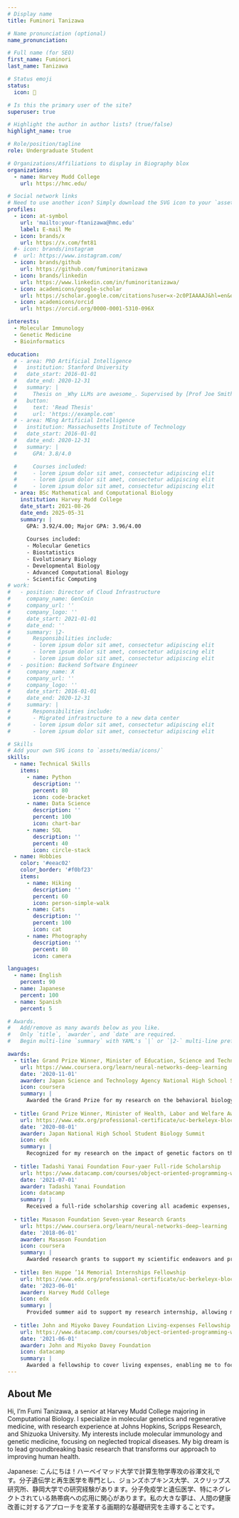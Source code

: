 ```yaml
---
# Display name
title: Fuminori Tanizawa

# Name pronunciation (optional)
name_pronunciation:

# Full name (for SEO)
first_name: Fuminori
last_name: Tanizawa

# Status emoji
status:
  icon: 🧬

# Is this the primary user of the site?
superuser: true

# Highlight the author in author lists? (true/false)
highlight_name: true

# Role/position/tagline
role: Undergraduate Student

# Organizations/Affiliations to display in Biography blox
organizations:
  - name: Harvey Mudd College
    url: https://hmc.edu/

# Social network links
# Need to use another icon? Simply download the SVG icon to your `assets/media/icons/` folder.
profiles:
  - icon: at-symbol
    url: 'mailto:your-ftanizawa@hmc.edu'
    label: E-mail Me
  - icon: brands/x
    url: https://x.com/fmt81
  #- icon: brands/instagram
  #  url: https://www.instagram.com/
  - icon: brands/github
    url: https://github.com/fuminoritanizawa
  - icon: brands/linkedin
    url: https://www.linkedin.com/in/fuminoritanizawa/
  - icon: academicons/google-scholar
    url: https://scholar.google.com/citations?user=x-2c0PIAAAAJ&hl=en&oi=ao
  - icon: academicons/orcid
    url: https://orcid.org/0000-0001-5310-096X

interests:
  - Molecular Immunology
  - Genetic Medicine
  - Bioinformatics

education:
  # - area: PhD Artificial Intelligence
  #   institution: Stanford University
  #   date_start: 2016-01-01
  #   date_end: 2020-12-31
  #   summary: |
  #     Thesis on _Why LLMs are awesome_. Supervised by [Prof Joe Smith](https://example.com). Presented papers at 5 IEEE conferences with the contributions being published in 2 Springer journals.
  #   button:
  #     text: 'Read Thesis'
  #     url: 'https://example.com'
  # - area: MEng Artificial Intelligence
  #   institution: Massachusetts Institute of Technology
  #   date_start: 2016-01-01
  #   date_end: 2020-12-31
  #   summary: |
  #     GPA: 3.8/4.0

  #     Courses included:
  #     - lorem ipsum dolor sit amet, consectetur adipiscing elit
  #     - lorem ipsum dolor sit amet, consectetur adipiscing elit
  #     - lorem ipsum dolor sit amet, consectetur adipiscing elit
  - area: BSc Mathematical and Computational Biology
    institution: Harvey Mudd College
    date_start: 2021-08-26
    date_end: 2025-05-31
    summary: |
      GPA: 3.92/4.00; Major GPA: 3.96/4.00
      
      Courses included:
      - Molecular Genetics
      - Biostatistics
      - Evolutionary Biology
      - Developmental Biology
      - Advanced Computational Biology
      - Scientific Computing
# work:
#   - position: Director of Cloud Infrastructure
#     company_name: GenCoin
#     company_url: ''
#     company_logo: ''
#     date_start: 2021-01-01
#     date_end: ''
#     summary: |2-
#       Responsibilities include:
#       - lorem ipsum dolor sit amet, consectetur adipiscing elit
#       - lorem ipsum dolor sit amet, consectetur adipiscing elit
#       - lorem ipsum dolor sit amet, consectetur adipiscing elit
#   - position: Backend Software Engineer
#     company_name: X
#     company_url: ''
#     company_logo: ''
#     date_start: 2016-01-01
#     date_end: 2020-12-31
#     summary: |
#       Responsibilities include:
#       - Migrated infrastructure to a new data center
#       - lorem ipsum dolor sit amet, consectetur adipiscing elit
#       - lorem ipsum dolor sit amet, consectetur adipiscing elit

# Skills
# Add your own SVG icons to `assets/media/icons/`
skills:
  - name: Technical Skills
    items:
      - name: Python
        description: ''
        percent: 80
        icon: code-bracket
      - name: Data Science
        description: ''
        percent: 100
        icon: chart-bar
      - name: SQL
        description: ''
        percent: 40
        icon: circle-stack
  - name: Hobbies
    color: '#eeac02'
    color_border: '#f0bf23'
    items:
      - name: Hiking
        description: ''
        percent: 60
        icon: person-simple-walk
      - name: Cats
        description: ''
        percent: 100
        icon: cat
      - name: Photography
        description: ''
        percent: 80
        icon: camera

languages:
  - name: English
    percent: 90
  - name: Japanese
    percent: 100
  - name: Spanish
    percent: 5

# Awards.
#   Add/remove as many awards below as you like.
#   Only `title`, `awarder`, and `date` are required.
#   Begin multi-line `summary` with YAML's `|` or `|2-` multi-line prefix and indent 2 spaces below.

awards:
  - title: Grand Prize Winner, Minister of Education, Science and Technology Award
    url: https://www.coursera.org/learn/neural-networks-deep-learning
    date: '2020-11-01'
    awarder: Japan Science and Technology Agency National High School Student Research Presentation
    icon: coursera
    summary: |
      Awarded the Grand Prize for my research on the behavioral biology of Drosophila melanogaster, focusing on the relationship between sleep deprivation and olfactory preferences.
      
  - title: Grand Prize Winner, Minister of Health, Labor and Welfare Award
    url: https://www.edx.org/professional-certificate/uc-berkeleyx-blockchain-fundamentals
    date: '2020-08-01'
    awarder: Japan National High School Student Biology Summit
    icon: edx
    summary: |
      Recognized for my research on the impact of genetic factors on the behavior of model organisms, contributing to the understanding of biological systems.
      
  - title: Tadashi Yanai Foundation Four-yaer Full-ride Scholarship
    url: https://www.datacamp.com/courses/object-oriented-programming-with-s3-and-r6-in-r
    date: '2021-07-01'
    awarder: Tadashi Yanai Foundation
    icon: datacamp
    summary: |
      Received a full-ride scholarship covering all academic expenses, awarded to outstanding students demonstrating academic excellence and research potential.
      
  - title: Masason Foundation Seven-year Research Grants
    url: https://www.coursera.org/learn/neural-networks-deep-learning
    date: '2018-06-01'
    awarder: Masason Foundation
    icon: coursera
    summary: |
      Awarded research grants to support my scientific endeavors and projects in molecular genetics and computational biology.
      
  - title: Ben Huppe ’14 Memorial Internships Fellowship
    url: https://www.edx.org/professional-certificate/uc-berkeleyx-blockchain-fundamentals
    date: '2023-06-01'
    awarder: Harvey Mudd College
    icon: edx
    summary: |
      Provided summer aid to support my research internship, allowing me to gain valuable experience in molecular genetics and regenerative medicine.
      
  - title: John and Miyoko Davey Foundation Living-expenses Fellowship
    url: https://www.datacamp.com/courses/object-oriented-programming-with-s3-and-r6-in-r
    date: '2021-06-01'
    awarder: John and Miyoko Davey Foundation
    icon: datacamp
    summary: |
      Awarded a fellowship to cover living expenses, enabling me to focus on my academic and research pursuits without financial burden.
---
```


## About Me

Hi, I’m Fumi Tanizawa, a senior at Harvey Mudd College majoring in Computational Biology. I specialize in molecular genetics and regenerative medicine, with research experience at Johns Hopkins, Scripps Research, and Shizuoka University. My interests include molecular immunology and genetic medicine, focusing on neglected tropical diseases. My big dream is to lead groundbreaking basic research that transforms our approach to improving human health.

Japanese: こんにちは！ハーベイマッド大学で計算生物学専攻の谷澤文礼です。分子遺伝学と再生医学を専門とし、ジョンズホプキンス大学、スクリップス研究所、静岡大学での研究経験があります。分子免疫学と遺伝医学、特にネグレクトされている熱帯病への応用に関心があります。私の大きな夢は、人間の健康改善に対するアプローチを変革する画期的な基礎研究を主導することです。